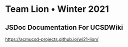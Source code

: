 # Team Lion • Winter 2021

## JSDoc Documentation For UCSDWiki

https://acmucsd-projects.github.io/wi21-lion/
